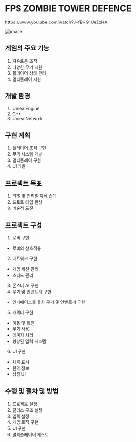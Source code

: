 # FPS ZOMBIE TOWER DEFENCE

https://www.youtube.com/watch?v=fEHG1UeZzHA

![image](https://github.com/user-attachments/assets/a81d1b7b-52d8-4769-b801-87f5651e83b7)

## 게임의 주요 기능
1. 자유로운 조작
2. 다양한 무기 지원
3. 플레이어 상태 관리
4. 멀티플레이 지원

## 개발 환경
1. UnrealEngine
2. C++
3. UnrealNetwork

## 구현 계획
1. 플레이어 조작 구현
2. 무기 시스템 개발
3. 멀티플레이 구현
4. UI 개발

## 프로젝트 목표
1. FPS 및 언리얼 지식 습득
2. 프로토 타입 완성
3. 기술적 도전

## 프로젝트 구성
1. 로비 구현
- 로비의 상호작용
2. 네트워크 구현
- 게임 세션 관리
- 스레드 관리
3. 몬스터 AI 구현
4. 무기 및 인벤트리 구현
- 인터페이스를 통한 무기 및 인벤트리 구현
5. 캐릭터 구현
- 이동 및 회전
- 무기 사용
- 데미지 처리
- 향상된 입력 시스템
6. UI 구현
- 체력 표시
- 탄약 정보
- 상점 UI

## 수행 및 절차 및 방법
1. 프로젝트 설정
2. 클래스 구조 설정
3. 입력 설정
4. 게임 로직 구현
5. UI 구현
6. 멀티플레이어 테스트
